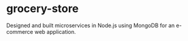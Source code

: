 # grocery-store
Designed and built microservices in Node.js using MongoDB for an e-commerce web application.
